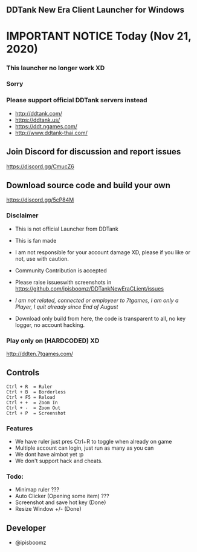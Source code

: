 ## DDTank New Era Client Launcher for Windows

# IMPORTANT NOTICE Today (Nov 21, 2020)


### This launcher no longer work XD
### Sorry 

### Please support official DDTank servers instead

- http://ddtank.com/
- https://ddtank.us/
- https://ddt.ngames.com/
- http://www.ddtank-thai.com/


## Join Discord for discussion and report issues

https://discord.gg/CmucZ6

## Download source code and build your own

https://discord.gg/5cP84M

### Disclaimer

- This is not official Launcher from DDTank
- This is fan made
- I am not responsible for your account damage XD, please if you like or not, use with caution.
- Community Contribution is accepted
- Please raise issueswith screenshots in https://github.com/ipisboomz/DDTankNewEraCLient/issues
- *I am not related, connected or employeer to 7tgames, I am only a Player, I quit already since End of August*

- Download only build from here, the code is transparent to all, no key logger, no account hacking.

### Play only on (HARDCODED) XD

http://ddten.7tgames.com/

## Controls
```
Ctrl + R  = Ruler
Ctrl + B  = Borderless
Ctrl + F5 = Reload
Ctrl + +  = Zoom In
Ctrl + -  = Zoom Out
Ctrl + P  = Screenshot
```

### Features

- We have ruler just pres Ctrl+R to toggle when already on game
- Multiple account can login, just run as many as you can
- We dont have aimbot yet :p
- We don't support hack and cheats.

### Todo:

- Minimap ruler ???
- Auto Clicker (Opening some item) ???
- Screenshot and save hot key (Done)
- Resize Window +/- (Done)

## Developer

- @ipisboomz
